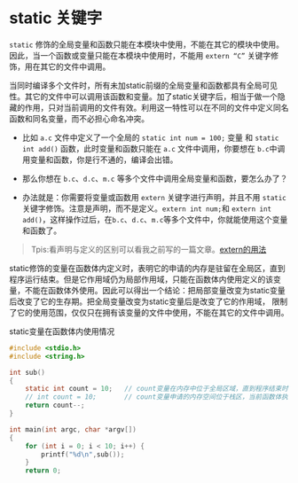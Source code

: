 <!--
 * @Author: JohnJeep
 * @Date: 2021-04-06 14:33:16
 * @LastEditTime: 2025-04-04 20:00:22
 * @LastEditors: JohnJeep
 * @Description: static关键的用法
-->

#  static 关键字
`static` 修饰的全局变量和函数只能在本模块中使用，不能在其它的模块中使用。因此，当一个函数或变量只能在本模块中使用时，不能用 `extern “C”` 关键字修饰，用在其它的文件中调用。


当同时编译多个文件时，所有未加static前缀的全局变量和函数都具有全局可见性。其它的文件中可以调用该函数和变量。加了static关键字后，相当于做一个隐藏的作用，只对当前调用的文件有效。利用这一特性可以在不同的文件中定义同名函数和同名变量，而不必担心命名冲突。

- 比如 `a.c` 文件中定义了一个全局的 `static int num = 100;` 变量 和 `static int add()` 函数，此时变量和函数只能在 `a.c` 文件中调用，你要想在 `b.c`中调用变量和函数，你是行不通的，编译会出错。

- 那么你想在 `b.c`、`d.c`、`m.c` 等多个文件中调用全局变量和函数，要怎么办了？

- 办法就是：你需要将变量或函数用 `extern` 关键字进行声明，并且不用 `static` 关键字修饰。注意是声明，而不是定义。`extern int num;`和 `extern int add()`，这样操作过后，在`b.c`、`d.c`、`m.c`等多个文件中，你就能使用这个变量和函数了。

> Tpis:看声明与定义的区别可以看我之前写的一篇文章。[extern的用法](./12_extern.md)


static修饰的变量在函数体内定义时，表明它的申请的内存是驻留在全局区，直到程序运行结束。但是它作用域仍为局部作用域，只能在函数体内使用定义的该变量，不能在函数体外使用。因此可以得出一个结论：把局部变量改变为static变量后改变了它的生存期。把全局变量改变为static变量后是改变了它的作用域， 限制了它的使用范围，仅仅只在拥有该变量的文件中使用，不能在其它的文件中调用。


static变量在函数体内使用情况
```c
#include <stdio.h>
#include <string.h>

int sub()
{
    static int count = 10;   // count变量在内存中位于全局区域，直到程序结束时，该变量才会被释放
    // int count = 10;       // count变量申请的内存空间位于栈区，当前函数体执行完成后，变量就被释放了
    return count--;
}

int main(int argc, char *argv[])
{
    for (int i = 0; i < 10; i++) {
        printf("%d\n",sub()); 
    }
    return 0;
```
